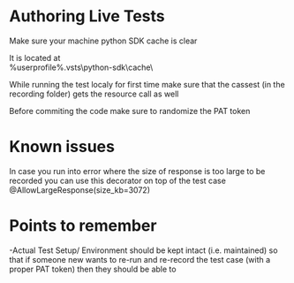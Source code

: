 # Authoring Live Tests

Make sure your machine python SDK cache is clear

It is located at   
%userprofile%\.vsts\python-sdk\cache\

While running the test localy for first time make sure that the cassest (in the recording folder) gets the resource call as well

Before commiting the code make sure to randomize the PAT token

# Known issues
In case you run into error where the size of response is too large to be recorded 
you can use this decorator on top of the test case
@AllowLargeResponse(size_kb=3072)

# Points to remember
-Actual Test Setup/ Environment should be kept intact (i.e. maintained)
 so that if someone new wants to re-run and re-record the test case (with a proper PAT token) then 
 they should be able to 
